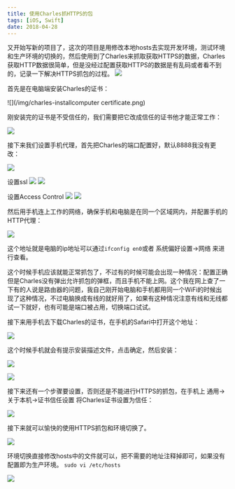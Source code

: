 ```yaml
---
title: 使用Charles抓HTTPS的包
tags: [iOS, Swift]
date: 2018-04-28
---
```

又开始写新的项目了，这次的项目是用修改本地hosts去实现开发环境，测试环境和生产环境的切换的，然后使用到了Charles来抓取获取HTTPS的数据，Charles获取HTTP数据很简单，但是没经过配置获取HTTPS的数据是有乱码或者看不到的，记录一下解决HTTPS抓包的过程。
![](/img/charlesLunching.png)
<!--more-->

首先是在电脑端安装Charles的证书：

![](/img/charles-installcomputer certificate.png)

刚安装完的证书是不受信任的，我们需要把它改成信任的证书他才能正常工作：

![](/img/charles-certificate.png)

接下来我们设置手机代理，首先把Charles的端口配置好，默认8888我没有更改：

![](/img/charles-port.png)

设置ssl
![](/img/charlesssl.png)
![](charlessslset.png)

设置Access Control
![](/img/charlessaddress.png)
![](/img/charlessaddressset.png)

然后用手机连上工作的网络，确保手机和电脑是在同一个区域网内，并配置手机的HTTP代理： 

![](/img/charles-phonedelegate.PNG)

这个地址就是电脑的ip地址可以通过`ifconfig en0`或者 系统偏好设置->网络 来进行查看。

这个时候手机应该就能正常抓包了，不过有的时候可能会出现一种情况：配置正确但是Charles没有弹出允许抓包的弹框，而且手机不能上网。这个我在网上查了一下有的人说是路由器的问题，我自己刚开始电脑和手机都用同一个WiFi的时候出现了这种情况，不过电脑换成有线的就好用了，如果有这种情况注意有线和无线都试一下就好，也有可能是端口被占用，切换端口试试。

接下来用手机去下载Charles的证书，在手机的Safari中打开这个地址：

![](/img/charles-phonecertificate-address.png)

这个时候手机就会有提示安装描述文件，点击确定，然后安装：

![](/img/charles-certificate-alert.PNG)

![](/img/charles-install-phonecertificate.JPG)

接下来还有一个步骤要设置，否则还是不能进行HTTPS的抓包，在手机上 通用->关于本机->证书信任设置 将Charles证书设置为信任：

![](/img/charles-certificate-correct.PNG)

接下来就可以愉快的使用HTTPS抓包和环境切换了。

![](/img/charles-result.png)

环境切换直接修改hosts中的文件就可以，把不需要的地址注释掉即可，如果没有配置即为生产环境。
`sudo vi /etc/hosts`

![](/img/charles-changehosts.png)
